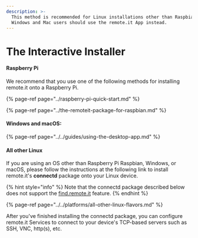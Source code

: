 ```yaml
---
description: >-
  This method is recommended for Linux installations other than Raspbian. 
  Windows and Mac users should use the remote.it App instead.
---
```


# The Interactive Installer

#### Raspberry Pi

We recommend that you use one of the following methods for installing remote.it onto a Raspberry Pi.

{% page-ref page="../raspberry-pi-quick-start.md" %}

{% page-ref page="../the-remoteit-package-for-raspbian.md" %}

#### Windows and macOS:

{% page-ref page="../../guides/using-the-desktop-app.md" %}

#### All other Linux

If you are using an OS other than Raspberry Pi Raspbian, Windows, or macOS, please follow the instructions at the following link to install remote.it's **connectd** package onto your Linux device.  

{% hint style="info" %}
Note that the connectd package described below does not support the [find.remote.it](../find.remote.it.md) feature.
{% endhint %}

{% page-ref page="../../platforms/all-other-linux-flavors.md" %}

After you've finished installing the connectd package, you can configure remote.it Services to connect to your device's TCP-based servers such as SSH, VNC, http\(s\), etc.

